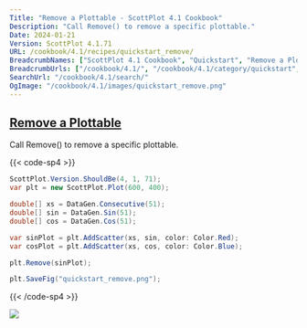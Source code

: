 ```yaml
---
Title: "Remove a Plottable - ScottPlot 4.1 Cookbook"
Description: "Call Remove() to remove a specific plottable."
Date: 2024-01-21
Version: ScottPlot 4.1.71
URL: /cookbook/4.1/recipes/quickstart_remove/
BreadcrumbNames: ["ScottPlot 4.1 Cookbook", "Quickstart", "Remove a Plottable"]
BreadcrumbUrls: ["/cookbook/4.1/", "/cookbook/4.1/category/quickstart", "/cookbook/4.1/recipes/quickstart_remove/"]
SearchUrl: "/cookbook/4.1/search/"
OgImage: "/cookbook/4.1/images/quickstart_remove.png"
---
```


<h2><a id='remove-a-plottable' href='/cookbook/4.1/recipes/quickstart_remove/'>Remove a Plottable</a></h2>

Call Remove() to remove a specific plottable.

{{< code-sp4 >}}

```cs
ScottPlot.Version.ShouldBe(4, 1, 71);
var plt = new ScottPlot.Plot(600, 400);

double[] xs = DataGen.Consecutive(51);
double[] sin = DataGen.Sin(51);
double[] cos = DataGen.Cos(51);

var sinPlot = plt.AddScatter(xs, sin, color: Color.Red);
var cosPlot = plt.AddScatter(xs, cos, color: Color.Blue);

plt.Remove(sinPlot);

plt.SaveFig("quickstart_remove.png");
```

{{< /code-sp4 >}}

<img src='../../images/quickstart_remove.png' class='d-block mx-auto my-5' />


